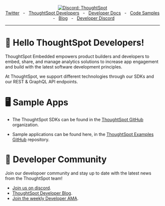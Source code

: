 <div align="center">
  <a href="https://developer.thoughtspot.com/join-discord" target="_blank">
    <img alt="Discord: ThoughtSpot" src="https://img.shields.io/discord/1143209406037758065?style=flat-square&label=Chat%20on%20Discord" />
  </a>
  <br />
  <a href="https://twitter.com/thoughtspot" target="_blank">Twitter</a>
    <span>&nbsp;&nbsp;-&nbsp;&nbsp;</span>
  <a href="https://developers.thoughtspot.com" target="_blank">ThoughtSpot Developers</a>
    <span>&nbsp;&nbsp;-&nbsp;&nbsp;</span>
  <a href="https://developer.thoughtspot.com/docs" target="_blank">Developer Docs</a>
    <span>&nbsp;&nbsp;-&nbsp;&nbsp;</span>
  <a href="https://github.com/thoughtspot/developer-examples" target="_blank">Code Samples</a>
    <span>&nbsp;&nbsp;-&nbsp;&nbsp;</span>
  <a href="https://medium.com/thoughtspotdev" target="_blank">Blog</a>
   <span>&nbsp;&nbsp;-&nbsp;&nbsp;</span>
  <a href="https://developer.thoughtspot.com/join-discord" target="_blank">Developer Discord</a>
  <br />
  <hr />
</div>

# 👋 Hello ThoughtSpot Developers!

ThoughtSpot Embedded empowers product builders and developers to embed, share, and manage analytics solutions to increase app engagement and build with the latest software development principles.

At ThoughtSpot, we support different technologies through our SDKs and our REST & GraphQL API endpoints.

# 🖥️ Sample Apps

- The ThoughtSpot SDKs can be found in the [ThoughtSpot GitHub](https://github.com/thoughtspot) organization.

- Sample applications can be found here, in the [ThoughtSpot Examples GitHub](https://github.com/thoughtspot/developer-examples) repository.

# 🤠 Developer Community

Join our developoer community and stay up to date with the latest news from the ThoughtSpot team!

- [Join us on discord](https://developer.thoughtspot.com/join-discord).
- [ThoughtSpot Developer Blog](https://medium.com/thoughtspotdev).
- [Join the weekly Developer AMA](https://thoughtspot.zoom.us/webinar/register/WN_m9OENPQpTkWclADeudahwA?utm_source=nurture_drip&utm_medium=discord&utm_campaign=tse_plg#/registration).
